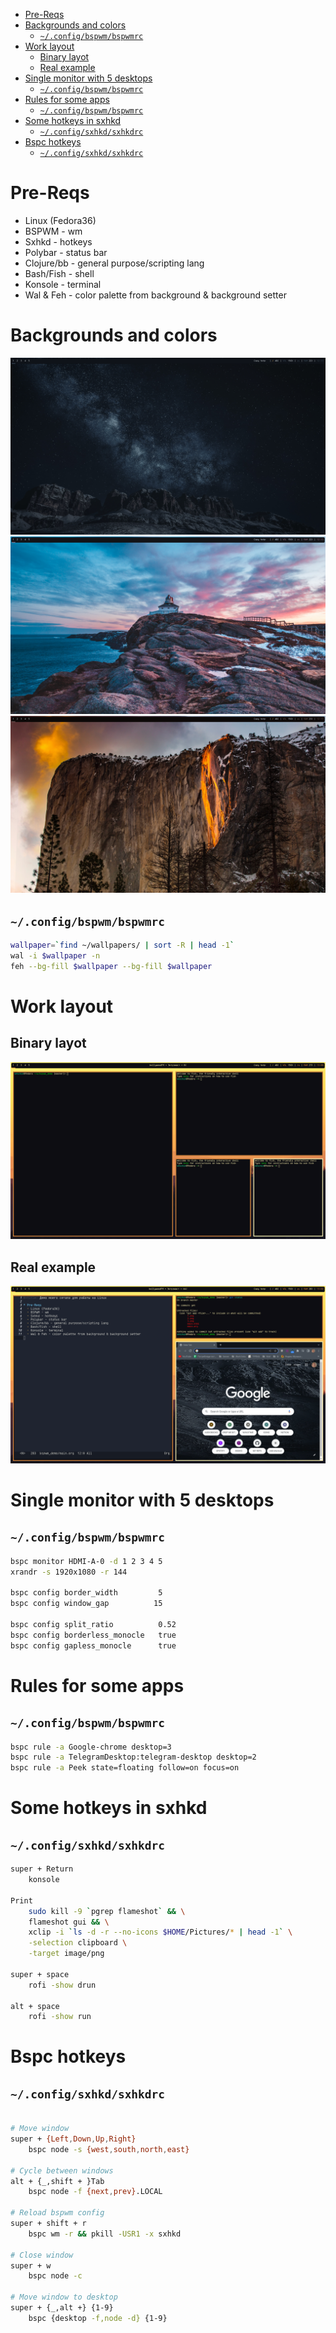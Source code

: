 - [Pre-Reqs](#org3783b20)
- [Backgrounds and colors](#orgd773ba8)
  - [`~/.config/bspwm/bspwmrc`](#org5bd59fe)
- [Work layout](#org585c307)
  - [Binary layot](#org2020cae)
  - [Real example](#orgaee4b3d)
- [Single monitor with 5 desktops](#orgdfe9c76)
  - [`~/.config/bspwm/bspwmrc`](#orge47dc38)
- [Rules for some apps](#org965d69a)
  - [`~/.config/bspwm/bspwmrc`](#orgf3e4009)
- [Some hotkeys in sxhkd](#orgca01bba)
  - [`~/.config/sxhkd/sxhkdrc`](#org2db4bd9)
- [Bspc hotkeys](#org0010e77)
  - [`~/.config/sxhkd/sxhkdrc`](#orgfa1cf07)



<a id="org3783b20"></a>

# Pre-Reqs

-   Linux (Fedora36)
-   BSPWM - wm
-   Sxhkd - hotkeys
-   Polybar - status bar
-   Clojure/bb - general purpose/scripting lang
-   Bash/Fish - shell
-   Konsole - terminal
-   Wal & Feh - color palette from background & background setter


<a id="orgd773ba8"></a>

# Backgrounds and colors

![img](img/1.png) ![img](img/2.png) ![img](img/3.png)


<a id="org5bd59fe"></a>

## `~/.config/bspwm/bspwmrc`

```bash
wallpaper=`find ~/wallpapers/ | sort -R | head -1`
wal -i $wallpaper -n
feh --bg-fill $wallpaper --bg-fill $wallpaper
```


<a id="org585c307"></a>

# Work layout


<a id="org2020cae"></a>

## Binary layot

![img](img/4.png)


<a id="orgaee4b3d"></a>

## Real example

![img](img/5.png)


<a id="orgdfe9c76"></a>

# Single monitor with 5 desktops


<a id="orge47dc38"></a>

## `~/.config/bspwm/bspwmrc`

```bash
bspc monitor HDMI-A-0 -d 1 2 3 4 5
xrandr -s 1920x1080 -r 144

bspc config border_width         5
bspc config window_gap          15

bspc config split_ratio          0.52
bspc config borderless_monocle   true
bspc config gapless_monocle      true
```


<a id="org965d69a"></a>

# Rules for some apps


<a id="orgf3e4009"></a>

## `~/.config/bspwm/bspwmrc`

```bash
bspc rule -a Google-chrome desktop=3
bspc rule -a TelegramDesktop:telegram-desktop desktop=2
bspc rule -a Peek state=floating follow=on focus=on
```


<a id="orgca01bba"></a>

# Some hotkeys in sxhkd


<a id="org2db4bd9"></a>

## `~/.config/sxhkd/sxhkdrc`

```bash
super + Return
	konsole

Print
	sudo kill -9 `pgrep flameshot` && \
	flameshot gui && \
	xclip -i `ls -d -r --no-icons $HOME/Pictures/* | head -1` \
	-selection clipboard \
	-target image/png

super + space
	rofi -show drun

alt + space
	rofi -show run
```


<a id="org0010e77"></a>

# Bspc hotkeys


<a id="orgfa1cf07"></a>

## `~/.config/sxhkd/sxhkdrc`

```bash

# Move window
super + {Left,Down,Up,Right}
	bspc node -s {west,south,north,east}

# Cycle between windows
alt + {_,shift + }Tab
	bspc node -f {next,prev}.LOCAL

# Reload bspwm config
super + shift + r
	bspc wm -r && pkill -USR1 -x sxhkd

# Close window
super + w
	bspc node -c

# Move window to desktop
super + {_,alt +} {1-9}
	bspc {desktop -f,node -d} {1-9}
```